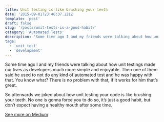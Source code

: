 ```yaml
---
title: Unit testing is like brushing your teeth
date: '2015-09-01T23:46:37.121Z'
template: 'post'
draft: false
slug: '/posts/unit-tests-is-a-good-habit/'
category: 'Automated Tests'
description: 'Some time ago I and my friends were talking about how unit testings made our lives as developers much more simple and enjoyable. Then one of them said he used to not do any kind of automated test and he was happy with that. You know what? There is no problem with that, if it works for him that’s great.'
tags:
  - 'unit test'
  - 'development'
---
```


Some time ago I and my friends were talking about how unit testings made our lives as developers much more
simple and enjoyable. Then one of them said he used to not do any kind of automated test and
he was happy with that. You know what? There is no problem with that, if it works for him that’s great.

So afterwards we joked about how unit testing your code is like brushing your teeth. No one is gonna
force you to do so, it’s just a good habit, but don’t expect having a healthy mouth after some time.

[See more on Medium](https://medium.com/@cristian.oliveira/unit-testing-is-like-brushing-your-teeth-ac4795b6b7b)
